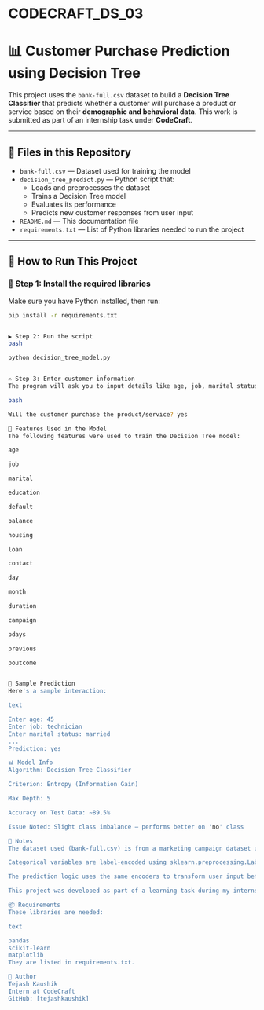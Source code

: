 # CODECRAFT_DS_03

# 📊 Customer Purchase Prediction using Decision Tree

This project uses the `bank-full.csv` dataset to build a **Decision Tree Classifier** that predicts whether a customer will purchase a product or service based on their **demographic and behavioral data**. This work is submitted as part of an internship task under **CodeCraft**.

---

## 📁 Files in this Repository

- `bank-full.csv` — Dataset used for training the model  
- `decision_tree_predict.py` — Python script that:
  - Loads and preprocesses the dataset
  - Trains a Decision Tree model
  - Evaluates its performance
  - Predicts new customer responses from user input  
- `README.md` — This documentation file  
- `requirements.txt` — List of Python libraries needed to run the project  

---

## 🚀 How to Run This Project

### 🔧 Step 1: Install the required libraries

Make sure you have Python installed, then run:

```bash
pip install -r requirements.txt


▶️ Step 2: Run the script
bash

python decision_tree_model.py


✍️ Step 3: Enter customer information
The program will ask you to input details like age, job, marital status, etc. It will then display a prediction:

bash

Will the customer purchase the product/service? yes

🔢 Features Used in the Model
The following features were used to train the Decision Tree model:

age

job

marital

education

default

balance

housing

loan

contact

day

month

duration

campaign

pdays

previous

poutcome


🧪 Sample Prediction
Here's a sample interaction:

text

Enter age: 45
Enter job: technician
Enter marital status: married
...
Prediction: yes

📊 Model Info
Algorithm: Decision Tree Classifier

Criterion: Entropy (Information Gain)

Max Depth: 5

Accuracy on Test Data: ~89.5%

Issue Noted: Slight class imbalance — performs better on 'no' class

📝 Notes
The dataset used (bank-full.csv) is from a marketing campaign dataset used by a Portuguese bank.

Categorical variables are label-encoded using sklearn.preprocessing.LabelEncoder.

The prediction logic uses the same encoders to transform user input before passing it to the trained model.

This project was developed as part of a learning task during my internship at CodeCraft.

📦 Requirements
These libraries are needed:

text

pandas
scikit-learn
matplotlib
They are listed in requirements.txt.

🙌 Author
Tejash Kaushik
Intern at CodeCraft
GitHub: [tejashkaushik]


